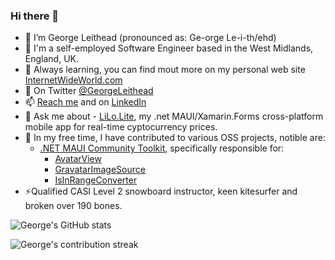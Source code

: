 ### Hi there 👋

<!--
**GeorgeLeithead/GeorgeLeithead** is a ✨ _special_ ✨ repository because its `README.md` (this file) appears on your GitHub profile.

Here are some ideas to get you started:

- 🔭 I’m currently working on ...
- 🌱 I’m currently learning ...
- 👯 I’m looking to collaborate on ...
- 🤔 I’m looking for help with ...
- 💬 Ask me about ...
- 📫 How to reach me: ...
- 😄 Pronouns: ...
- ⚡ Fun fact: ...
-->
- 🔭 I’m George Leithead (pronounced as: Ge-orge Le-i-th/ehd)
- 🏢 I'm a self-employed Software Engineer based in the West Midlands, England, UK.
- 🌱 Always learning, you can find mout more on my personal web site [InternetWideWorld.com](https://www.internetwideworld.com)
- 🦜 On Twitter [@GeorgeLeithead](https://twitter.com/georgeleithead)
- 📫 [Reach me](https://www.internetwideworld.com/) and on [LinkedIn](https://www.linkedin.com/in/georgeleithead/)
- 💬 Ask me about - [LiLo.Lite](https://www.internetwideworld.com/lilolite), my .net MAUI/Xamarin.Forms cross-platform mobile app for real-time cyptocurrency prices.
- 👯 In my free time, I have contributed to various OSS projects, notible are:
  - [.NET MAUI Community Toolkit](https://github.com/CommunityToolkit/Maui), specifically responsible for:
    - [AvatarView](https://learn.microsoft.com/en-us/dotnet/communitytoolkit/maui/views/avatarview)
    - [GravatarImageSource](https://learn.microsoft.com/en-us/dotnet/communitytoolkit/maui/imagesources/gravatarimagesource)
    - [IsInRangeConverter](https://learn.microsoft.com/en-us/dotnet/communitytoolkit/maui/converters/is-in-range-converter)
- ⚡Qualified CASI Level 2 snowboard instructor, keen kitesurfer and broken over 190 bones.

![George's GitHub stats](https://github-readme-stats.vercel.app/api?username=GeorgeLeithead&show_icons=true&theme=github_dark&count_private=true)

![George's contribution streak](https://github-readme-streak-stats.herokuapp.com?user=GeorgeLeithead&theme=github-dark-blue&date_format=j%2Fn%5B%2FY%5D)
